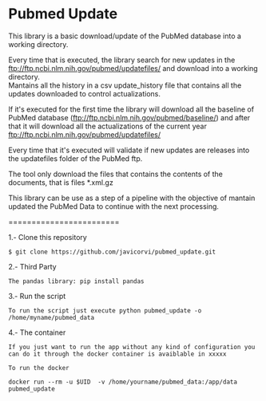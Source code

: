 Pubmed Update
========================

This library is a basic download/update of the PubMed database into a working directory.  

Every time that is executed, the library search for new updates in the ftp://ftp.ncbi.nlm.nih.gov/pubmed/updatefiles/ and download into a working directory.  
Mantains all the history in a csv update_history file that contains all the updates downloaded to control actualizations.
  
If it's executed for the first time the library will download all the baseline of PubMed database (ftp://ftp.ncbi.nlm.nih.gov/pubmed/baseline/) and after that it will 
download all the actualizations of the current year ftp://ftp.ncbi.nlm.nih.gov/pubmed/updatefiles/

Every time that it's executed will validate if new updates are releases into the updatefiles folder of the PubMed ftp.

The tool only download the files that contains the contents of the documents, that is files *.xml.gz

This library can be use as a step of a pipeline with the objective of mantain updated the PubMed Data to continue with the next processing. 

========================

1.- Clone this repository 

    $ git clone https://github.com/javicorvi/pubmed_update.git

2.- Third Party 
	
	The pandas library: pip install pandas
	
3.- Run the script
	
	To run the script just execute python pubmed_update -o /home/myname/pubmed_data 

4.- The container 
	
	If you just want to run the app without any kind of configuration you can do it through the docker container is avaiblable in xxxxx 

	To run the docker 
	
	docker run --rm -u $UID  -v /home/yourname/pubmed_data:/app/data pubmed_update

